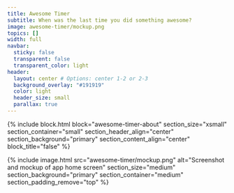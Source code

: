 ```yaml
---
title: Awesome Timer
subtitle: When was the last time you did something awesome?
image: awesome-timer/mockup.png
topics: []
width: full
navbar:
  sticky: false
  transparent: false
  transparent_color: light
header:
  layout: center # Options: center 1-2 or 2-3
  background_overlay: "#191919"
  color: light
  header_size: small
  parallax: true
---
```


{% include block.html 
  block="awesome-timer-about"
  section_size="xsmall"
  section_container="small"
  section_header_align="center"
  section_background="primary"
  section_content_align="center"
  block_title="false"
%}

{% include image.html 
  src="awesome-timer/mockup.png"
  alt="Screenshot and mockup of app home screen"
  section_size="medium"
  section_background="primary"
  section_container="medium"
  section_padding_remove="top"
%}